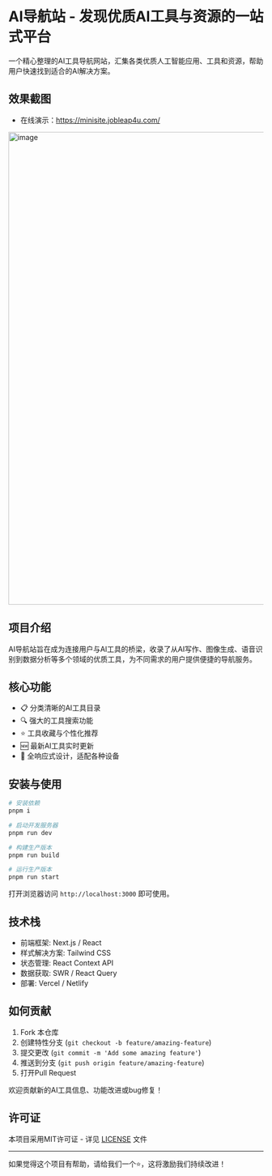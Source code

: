 # AI导航站 - 发现优质AI工具与资源的一站式平台

一个精心整理的AI工具导航网站，汇集各类优质人工智能应用、工具和资源，帮助用户快速找到适合的AI解决方案。

## 效果截图
 - 在线演示：https://minisite.jobleap4u.com/
<img width="3206" height="934" alt="image" src="https://github.com/user-attachments/assets/6fcb3971-d7a2-4631-a25b-8be6815304db" />


## 项目介绍

AI导航站旨在成为连接用户与AI工具的桥梁，收录了从AI写作、图像生成、语音识别到数据分析等多个领域的优质工具，为不同需求的用户提供便捷的导航服务。

## 核心功能

- 📋 分类清晰的AI工具目录
- 🔍 强大的工具搜索功能
- ⭐ 工具收藏与个性化推荐
- 🆕 最新AI工具实时更新
- 📱 全响应式设计，适配各种设备

## 安装与使用

```bash
# 安装依赖
pnpm i

# 启动开发服务器
pnpm run dev

# 构建生产版本
pnpm run build

# 运行生产版本
pnpm run start
```

打开浏览器访问 `http://localhost:3000` 即可使用。

## 技术栈

- 前端框架: Next.js / React
- 样式解决方案: Tailwind CSS
- 状态管理: React Context API
- 数据获取: SWR / React Query
- 部署: Vercel / Netlify

## 如何贡献

1. Fork 本仓库
2. 创建特性分支 (`git checkout -b feature/amazing-feature`)
3. 提交更改 (`git commit -m 'Add some amazing feature'`)
4. 推送到分支 (`git push origin feature/amazing-feature`)
5. 打开Pull Request

欢迎贡献新的AI工具信息、功能改进或bug修复！

## 许可证

本项目采用MIT许可证 - 详见 [LICENSE](LICENSE) 文件

---

如果觉得这个项目有帮助，请给我们一个⭐️，这将激励我们持续改进！
